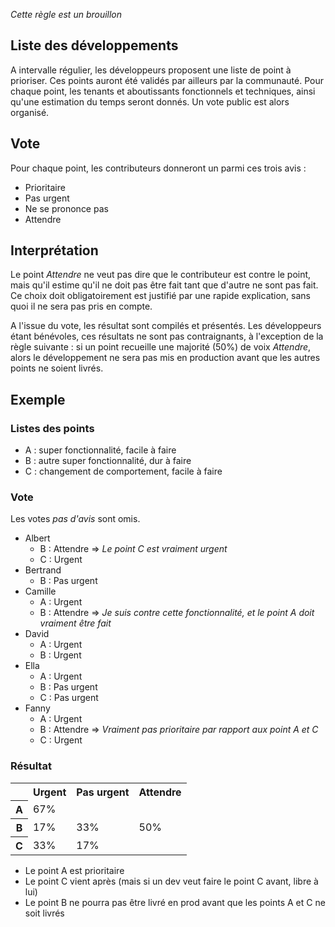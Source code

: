 *Cette règle est un brouillon*

## Liste des développements
A intervalle régulier, les développeurs proposent une liste de point à prioriser. Ces points auront été validés par ailleurs par la communauté. Pour chaque point, les tenants et aboutissants fonctionnels et techniques, ainsi qu'une estimation du temps seront donnés.
Un vote public est alors organisé.

## Vote
Pour chaque point, les contributeurs donneront un parmi ces trois avis :

* Prioritaire
* Pas urgent
* Ne se prononce pas
* Attendre

## Interprétation
Le point *Attendre* ne veut pas dire que le contributeur est contre le point, mais qu'il estime qu'il ne doit pas être fait tant que d'autre ne sont pas fait. Ce choix doit obligatoirement est justifié par une rapide explication, sans quoi il ne sera pas pris en compte.

A l'issue du vote, les résultat sont compilés et présentés. Les développeurs étant bénévoles, ces résultats ne sont pas contraignants, à l'exception de la règle suivante : si un point recueille une majorité (50%) de voix *Attendre*, alors le développement ne sera pas mis en production avant que les autres points ne soient livrés.

## Exemple

### Listes des points

* A : super fonctionnalité, facile à faire
* B : autre super fonctionnalité, dur à faire
* C : changement de comportement, facile à faire

### Vote

Les votes *pas d'avis* sont omis.

* Albert
  * B : Attendre => *Le point C est vraiment urgent*
  * C : Urgent
* Bertrand
  * B : Pas urgent
* Camille
  * A : Urgent
  * B : Attendre => *Je suis contre cette fonctionnalité, et le point A doit vraiment être fait*
* David
  * A : Urgent
  * B : Urgent
* Ella
  * A : Urgent
  * B : Pas urgent
  * C : Pas urgent
* Fanny
  * A : Urgent
  * B : Attendre => *Vraiment pas prioritaire par rapport aux point A et C*
  * C : Urgent

### Résultat 

<table>
<tr><th></th><th>Urgent</th><th>Pas urgent</th><th>Attendre</th></tr>
<tr><th>A</th><td>67%</td><td></td><td></td></tr>
<tr><th>B</th><td>17%</td><td>33%</td><td>50%</td></tr>
<tr><th>C</th><td>33%</td><td>17%</td><td></td></tr>
</table>


* Le point A est prioritaire
* Le point C vient après (mais si un dev veut faire le point C avant, libre à lui)
* Le point B ne pourra pas être livré en prod avant que les points A et C ne soit livrés
